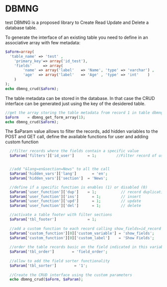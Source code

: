 DBMNG
=====
test
DBMNG is a proposed library to Create Read Update and Delete a database table. 


To generate the interface of an existing table you need to define in an associative array with few metadata:

``` php
$aForm=array(  
  'table_name' => 'test' ,
	'primary_key'=> array('id_test'), 
	'fields'     => array(
		'name' => array('label'   => 'Name', 'type' => 'varchar') ,
		'age'  => array('label'   => 'Age' , 'type' => 'int'    )
	)
);
echo dbmng_crud($aForm);
```

The table metadata can be stored in the database. In that case the CRUD interface can be generated just using 
the key of the desidered table.

``` php
//get the array storing the table metadata from record 1 in table dbmng_tables
$aForm    = dbmng_get_form_array(1); 
echo dbmng_crud($aForm);
``` 

The $aParam value allows to filter the records, add hidden variables to the POST and GET call, define the available 
functions for user and adding custom function


``` php  
  //filter records where the fields contain a specific value
  $aParam['filters']['id_user']      = 1;         //Filter record of user 1


  //add "&lang=en&section=News" to all the call
  $aParam['hidden_vars']['lang']	   = 'en';      
  $aParam['hidden_vars']['section']  = 'News';    

  //define if a specific function is enables (1) or disabled (0)
  $aParam['user_function']['dup']    = 1;	        // record duplication
  $aParam['user_function']['ins']	   = 1;	        // insert
  $aParam['user_function']['upd']	   = 1;         // update
  $aParam['user_function']['del']	   = 1;	        // delete

  //activate a table footer with filter sections
  $aParam['tbl_footer']              = 1;               
  
  //add a custom function to each record calling show_fields=id_record 
  $aParam['custom_function'][0]['custom_variable'] = 'show_fields';
  $aParam['custom_function'][0]['custom_label']    = 'Show Fields';
  
  //order the table records basic on the field indicated in this variable
  $aParam['tbl_order']        = 'field_order';
  
  //allow to add the field sorter functionality
  $aParam['tbl_sorter']        = '1';
  
  //Create the CRUD interface using the custom parameters
  echo dbmng_crud($aForm, $aParam);
```
